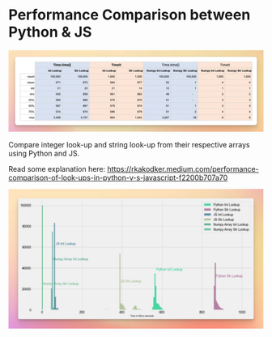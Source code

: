 # Performance Comparison between Python & JS

![](/img/data.webp)

Compare integer look-up and string look-up from their respective arrays using Python and JS.

Read some explanation here: https://rkakodker.medium.com/performance-comparison-of-look-ups-in-python-v-s-javascript-f2200b707a70

![](/img/graph.jpg)
